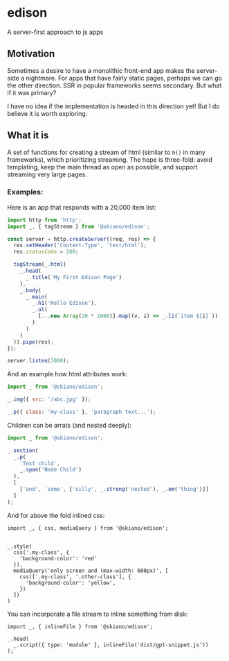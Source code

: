 # edison

A server-first approach to js apps

## Motivation

Sometimes a desire to have a monolithic front-end app makes the server-side a nightmare. For apps that have fairly static pages, 
perhaps we can go the other direction. SSR in popular frameworks seems secondary. But what if it was primary?

I have no idea if the implementation is headed in this direction yet! But I do believe it is worth exploring.

## What it is

A set of functions for creating a stream of html (similar to `h()` in many frameworks), which prioritizing streaming. The hope is three-fold: avoid templating, keep the main thread as open as possible, and support streaming very large pages.

### Examples:

Here is an app that responds with a 20,000 item list:

```js
import http from 'http';
import _, { tagStream } from '@skiano/edison';

const server = http.createServer((req, res) => {
  res.setHeader('Content-Type', 'text/html');
  res.statusCode = 200;

  tagStream(_.html(
    _.head(
      _.title('My First Edison Page')
    ),
    _.body(
      _.main(
        _.h1('Hello Edison'),
        _.ul(
          [...new Array(20 * 1000)].map((v, i) => _.li(`item ${i}`))
        )
      )
    )
  )).pipe(res);
});

server.listen(3000);
```

And an example how html attributes work:

```js
import _ from '@skiano/edison';

_.img({ src: '/abc.jpg' });

_.p({ class: 'my-class' }, 'paragraph text...');
```

Children can be arrats (and nested deeply):

```js
import _ from '@skiano/edison';

_.section(
  _.p(
    'Text child',
    _.span('Node Child')
  ),
  [
    ['and', 'some', ['silly', _.strong('nested'), _.em('thing')]]
  ]
);
```

And for above the fold inlined css:

```
import _, { css, mediaQuery } from '@skiano/edison';


_.style(
  css('.my-class', {
    'background-color': 'red'
  }),
  mediaQuery('only screen and (max-width: 600px)', [
    css(['.my-class', '.other-class'], {
      'background-color': 'yellow',
    })
  ])
)

```

You can incorporate a file stream to inline something from disk:

```
import _, { inlineFile } from '@skiano/edison';

_.head(
  _.script({ type: 'module' }, inlineFile('dist/gpt-snippet.js')) 
);
```
